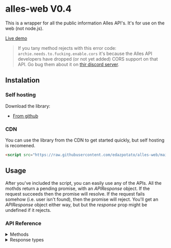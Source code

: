 # alles-web V0.4
This is a wrapper for all the public information Alles API's. It's for use on the web (not node.js).

[Live demo](https://edazpotato.github.io/alles-web "Click to see a live demo of the library's capabilities!")

> If you tany method rejects with this error code: `archie.needs.to.fucking.enable.cors` it's because the Alles API developers have dropped (or not yet added) CORS support on that API. Go bug them about it on [thir discord server]().

## Instalation

### Self hosting
Download the library:
- [From github](https://raw.githubusercontent.com/edazpotato/alles-web/main/alles-web.js)

### CDN
You can use the library from the CDN to get started quickly, but self hosting is recomened.
  ```html
  <script src="https://raw.githubusercontent.com/edazpotato/alles-web/main/alles-web.js"></script>
  ```

## Usage

After you've included the script, you can easily use any of the APIs.
All the mothds return a pending promise, with an *APIResponse* object. If the request succeeds then the promise will resolve. If the request fails somehow (i.e. user isn't found), then the promise will reject. You'll get an *APIResponse* object either way, but but the *response* prop might be undefined if it rejects.
### API Reference

<details><summary>Methods</summary>

Methods are sorted by what service they intergrate with. `alles.user` methods intergrate with the core Alles User system, `alles.discord` methods intergrate with the Alles Discord Account linking system.
<details><summary>User methods</summary>
<details><summary>Alles User Name (different from Custom Username) + Alles User Tag > Alles userData</summary> 

```js
var userData = alles.user.nametag(name, tag);
```
example:
```js
alles.user.nametag("Edaz", "6521").catch(err=>console.error(err)).then(data=>console.log(data));
```
</details>
<details><summary>Alles Custom Username > Alles userData</summary>

```js
var userData = alles.user.username(customName);
```
example:
```js
alles.user.username("Archie").catch(err=>console.error(err)).then(data=>console.log(data));
```
</details>
<details><summary>Alles ID > Alles userData</summary>

```js
var userData = alles.user.id(userId);
```
example:
```js
alles.user.id("fbaf303e-8f5a-453e-aad6-6b7a0aea8a7d").catch(err=>console.error(err)).then(data=>console.log(data));
```
</details>
</details>
<details><summary>Discord methods</summary>
<details><summary>Alles ID > Alles discordData</summary>

```js
var discordData = alles.discord.allesId(allesId);
```
example:
```js
alles.discord.allesId("fbaf303e-8f5a-453e-aad6-6b7a0aea8a7d").catch(err=>console.error(err)).then(data=>console.log(data));
```
</details>
<details><summary>Discord ID > Alles discordData</summary> 

```js
var userData = alles.discord.id(discordId);
```
example:
```js
alles.discord.id("569414372959584256").catch(err=>console.error(err)).then(data=>console.log(data));
```
</details>
</details>
</details>
<details><summary>Response types</summary>

All methods return an `APIResponse` object, which looks like this:
<details><summary>APIResponse</summary>
		
```js
{
	"status": "",        // Either 'success' or 'error'. If it is 'success' continue as normal. If it is 'error' consider showing errorMessage to your users.
	"errorMessage": "",  // This will have a human-readable (english) error message (will be null if there was not an eror).
	"errorCode": "",     // This ill be the error code that corolates with the error message so that you can implemnt your own error messages or translate them
	"response": {}       // An object that contains the response from that request, such as a `userData` or `listeningData` object.
}
```
example:
```json
{
	"status": "success",
	"errorMessage": null,
	"errorCode": null,
	"response": {
		"id": "00000000-0000-0000-0000-000000000000",
		"name": "Archie",
		"tag": "0001",
		"nickname": "Archie",
		"username": "archie",
		"xp": {
			"total": 3994,
			"level": 4,
			"levelXp": 694,
			"levelXpMax": 1300,
			"levelProgress": 0.5338461538461539
		},
		"plus": true,
		"createdAt": "2020-02-28T23:06:08.000Z",
		"cachedAt": "2020-11-12T07:11:56.000Z"
	}
}
```
</details>
<details><summary>userData</summary>

```js
{
	"id": "",                       // Alles user ID.
	"name": "",                     // User's name, i.e. Name#Tag.
	"tag": "",                      // User's discriminator tag, i.e. Name#Tag.
	"nickname": "",                 // User's nickname (will be null if none exists).
	"username": ,                   // Custom username, i.e. @Archie (will be null if none exists).
		"xp": {                 // XP object.
		"total": 420,           // User's total Alles XP.
		"level": 1,             // User's Alles level.
		"levelXp": 420,         // How much xp the user has toward the next level.
		"levelXpMax": 1000,     // The ammount of XP required to reach the next level.
		"levelProgress": 0.420  // Number that represnts the user's progress towards leveling up.
	},
	"plus": false,                  // True if the user has Alles +, otherwise false.
	"createdAt": "",                // Timestamp of when the user first registered their Alles account.
	"cachedAt": ""                  // Timestamp of when this data was last cached by the server.
}
```
example:
```json
{
	"id": "fbaf303e-8f5a-453e-aad6-6b7a0aea8a7d",
	"name": "Edaz",
	"tag": "6521",
	"nickname": "ΣDΛZ",
	"username": null,
	"xp": {
		"total": 954,
		"level": 1,
		"levelXp": 954,
		"levelXpMax": 1000,
		"levelProgress": 0.954
	},
	"plus": false,
	"createdAt": "2020-10-16T21:06:41.000Z",
	"cachedAt": "2020-11-12T06:56:57.000Z"
}
```
</details>
<details><summary>discordData</summary>

```js
{
	"alles": "",                   // Alles user ID.
	"discord": "",                 // Discord user ID.
	"createdAt": ""                // Timestamp of when the user first linkeed their Alles and Discord accounts.
}
```
example:
```json
{
	"alles": "fbaf303e-8f5a-453e-aad6-6b7a0aea8a7d",
	"discord": "569414372959584256",
	"createdAt": "2020-10-28T03:11:21.000Z"
}
```
</details>
</details>
</details>
